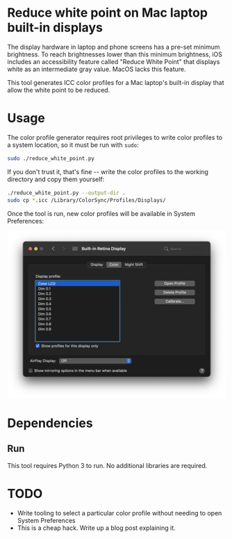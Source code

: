 # Reduce white point on Mac laptop built-in displays

The display hardware in laptop and phone screens has a pre-set minimum
brightness.  To reach brightnesses lower than this minimum brightness, iOS
includes an accessibility feature called "Reduce White Point" that displays
white as an intermediate gray value.  MacOS lacks this feature.

This tool generates ICC color profiles for a Mac laptop's built-in display that
allow the white point to be reduced.

# Usage

The color profile generator requires root privileges to write color profiles to
a system location, so it must be run with `sudo`:

```bash
sudo ./reduce_white_point.py
```

If you don't trust it, that's fine -- write the color profiles to the working
directory and copy them yourself:

```bash
./reduce_white_point.py --output-dir .
sudo cp *.icc /Library/ColorSync/Profiles/Displays/
```

Once the tool is run, new color profiles will be available in System
Preferences:

![New color profiles](img/new_color_profiles.png)

# Dependencies
## Run
This tool requires Python 3 to run.  No additional libraries are required.

# TODO

- Write tooling to select a particular color profile without needing to open
  System Preferences
- This is a cheap hack.  Write up a blog post explaining it.
